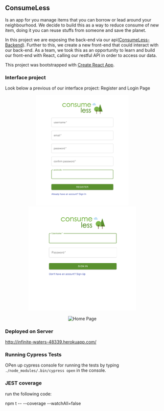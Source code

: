 ## ConsumeLess

Is an app for you manage items that you can borrow or lead around your neighbourhood. We decide to build this as a way to reduce consume of new item, doing it you can reuse stuffs from someone and save the planet.

In this project we are exposing the back-end via our api([ConsumeLess-Backend](https://github.com/irafaelasilva/ConsumeLess-backend)). Further to this, we create a new front-end that could interact with our back-end. As a team, we took this as an opportunity to learn and build our front-end with React, calling our restful API in order to access our data.

This project was bootstrapped with [Create React App](https://github.com/facebook/create-react-app).

### Interface project

Look below a previous of our interface project:
Register and Login Page

<p align="center">
  <img src="https://github.com/irafaelasilva/ConsumeLess-frontend/blob/master/public/register.png" width="300" title="Register Page">
  <img src="https://github.com/irafaelasilva/ConsumeLess-frontend/blob/master/public/login.png" width="350" alt="Login Page">
</p>


<p align="center">
  <img src="https://github.com/irafaelasilva/ConsumeLess-frontend/blob/master/public/home.png" width="450" title="Home Page">
</p>


### Deployed on Server
http://infinite-waters-48339.herokuapp.com/

### Running Cypress Tests
OPen up cypress console for running the tests by typing `./node_modules/.bin/cypress open` in the console.

### JEST coverage
run the following code:

npm t -- --coverage --watchAll=false

